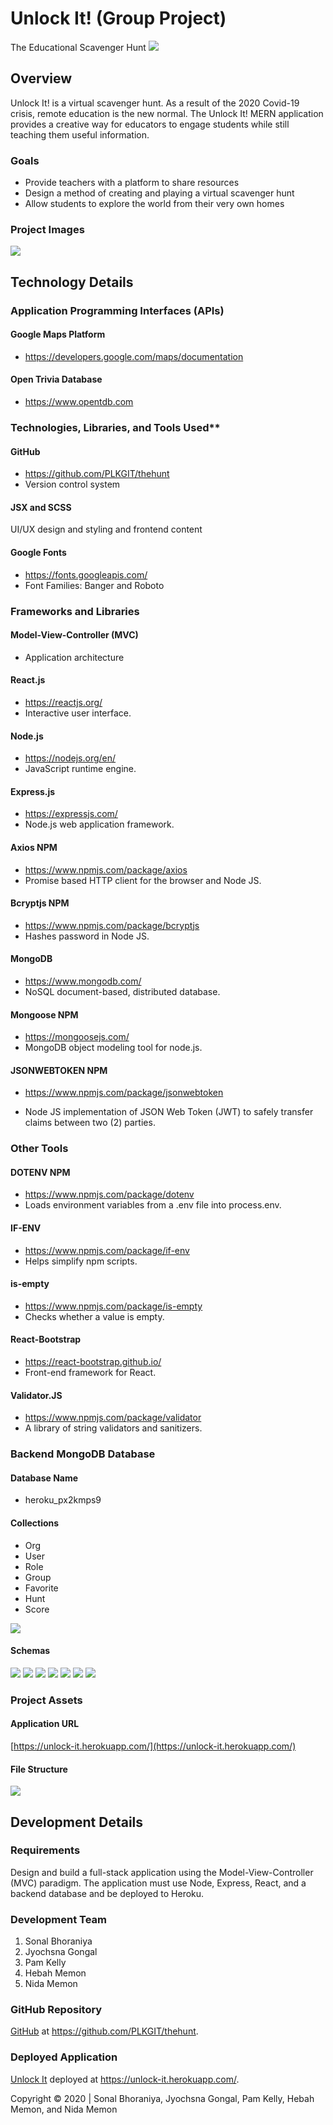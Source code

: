 # Unlock It! (Group Project)
The Educational Scavenger Hunt
![](https://res.cloudinary.com/damplk/image/upload/v1588292809/portal/unlock_lat1l9.gif)

## Overview
Unlock It! is a virtual scavenger hunt. As a result of the 2020 Covid-19 crisis, remote education is the new normal. The Unlock It! MERN application provides a creative way for educators to engage students while still teaching them useful information. 

### Goals
* Provide teachers with a platform to share resources
* Design a method of creating and playing a virtual scavenger hunt
* Allow students to explore the world from their very own homes

### Project Images
![](https://res.cloudinary.com/damplk/image/upload/v1589401280/unlockit/sm_unlockit_pbefho.png)

## Technology Details

### Application Programming Interfaces (APIs)

#### Google Maps Platform
* https://developers.google.com/maps/documentation

#### Open Trivia Database
* https://www.opentdb.com

### Technologies, Libraries, and Tools Used**

#### GitHub
* https://github.com/PLKGIT/thehunt
* Version control system

#### JSX and SCSS
UI/UX design and styling and frontend content

#### Google Fonts
* https://fonts.googleapis.com/
* Font Families: Banger and Roboto

### Frameworks and Libraries

#### Model-View-Controller (MVC)
* Application architecture

#### React.js
* https://reactjs.org/
* Interactive user interface.

#### Node.js
* https://nodejs.org/en/
* JavaScript runtime engine.

#### Express.js
* https://expressjs.com/
* Node.js web application framework.

#### Axios NPM
* https://www.npmjs.com/package/axios
* Promise based HTTP client for the browser and Node JS.

#### Bcryptjs NPM
* https://www.npmjs.com/package/bcryptjs
* Hashes password in Node JS.

#### MongoDB
* https://www.mongodb.com/
* NoSQL document-based, distributed database.

#### Mongoose NPM
* https://mongoosejs.com/
* MongoDB object modeling tool for node.js.

#### JSONWEBTOKEN NPM
* https://www.npmjs.com/package/jsonwebtoken

* Node JS implementation of JSON Web Token (JWT) to safely transfer claims between two (2) parties.

### Other Tools

#### DOTENV NPM
* https://www.npmjs.com/package/dotenv
* Loads environment variables from a .env file into process.env. 

#### IF-ENV
* https://www.npmjs.com/package/if-env
* Helps simplify npm scripts.

#### is-empty
* https://www.npmjs.com/package/is-empty
* Checks whether a value is empty.

#### React-Bootstrap
* https://react-bootstrap.github.io/
* Front-end framework for React.

#### Validator.JS
* https://www.npmjs.com/package/validator
* A library of string validators and sanitizers.

### Backend MongoDB Database

#### Database Name
* heroku_px2kmps9

#### Collections
* Org
* User
* Role
* Group
* Favorite
* Hunt
* Score

![](https://res.cloudinary.com/damplk/image/upload/v1589381685/unlockit/schema_01_l872tw.png)

#### Schemas
![](https://res.cloudinary.com/damplk/image/upload/v1589381685/unlockit/schema_02_vf5aor.png)
![](https://res.cloudinary.com/damplk/image/upload/v1589381684/unlockit/schema_03_pflndi.png)
![](https://res.cloudinary.com/damplk/image/upload/v1589381684/unlockit/schema_04_mpjwgs.png)
![](https://res.cloudinary.com/damplk/image/upload/v1589381684/unlockit/schema_05_go5ma1.png)
![](https://res.cloudinary.com/damplk/image/upload/v1589381684/unlockit/schema_06_rkwg8u.png)
![](https://res.cloudinary.com/damplk/image/upload/v1589381684/unlockit/schema_07_ntubak.png)
![](https://res.cloudinary.com/damplk/image/upload/v1589381684/unlockit/schema_08_pt6scx.png)

### Project Assets

#### Application URL
[https://unlock-it.herokuapp.com/](https://unlock-it.herokuapp.com/)

#### File Structure
![](https://res.cloudinary.com/damplk/image/upload/v1589377975/unlockit/app_file_structure_ay5my6.png)

## Development Details

### Requirements
Design and build a full-stack application using the Model-View-Controller (MVC) paradigm.  The application must use Node, Express, React, and a backend database and be deployed to Heroku.

### Development Team 
1. Sonal Bhoraniya
2. Jyochsna Gongal
3. Pam Kelly
4. Hebah Memon
5. Nida Memon

### GitHub Repository
[GitHub](https://github.com/PLKGIT/thehunt) at https://github.com/PLKGIT/thehunt.

### Deployed Application
[Unlock It](https://unlock-it.herokuapp.com/) deployed at https://unlock-it.herokuapp.com/.

Copyright &copy; 2020 | Sonal Bhoraniya, Jyochsna Gongal, Pam Kelly, Hebah Memon, and Nida Memon
